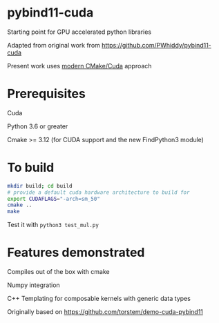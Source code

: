 # pybind11-cuda

Starting point for GPU accelerated python libraries 

Adapted from original work from https://github.com/PWhiddy/pybind11-cuda

Present work uses [modern CMake/Cuda](https://developer.download.nvidia.com/video/gputechconf/gtc/2019/presentation/s9444-build-systems-exploring-modern-cmake-cuda-v2.pdf) approach

# Prerequisites

Cuda

Python 3.6 or greater 

Cmake >= 3.12 (for CUDA support and the new FindPython3 module)

# To build 

```bash
mkdir build; cd build
# provide a default cuda hardware architecture to build for
export CUDAFLAGS="-arch=sm_50"
cmake ..
make
``` 

Test it with 
```python3 test_mul.py``` 
 
# Features demonstrated 

Compiles out of the box with cmake 

Numpy integration 

C++ Templating for composable kernels with generic data types 

Originally based on https://github.com/torstem/demo-cuda-pybind11
